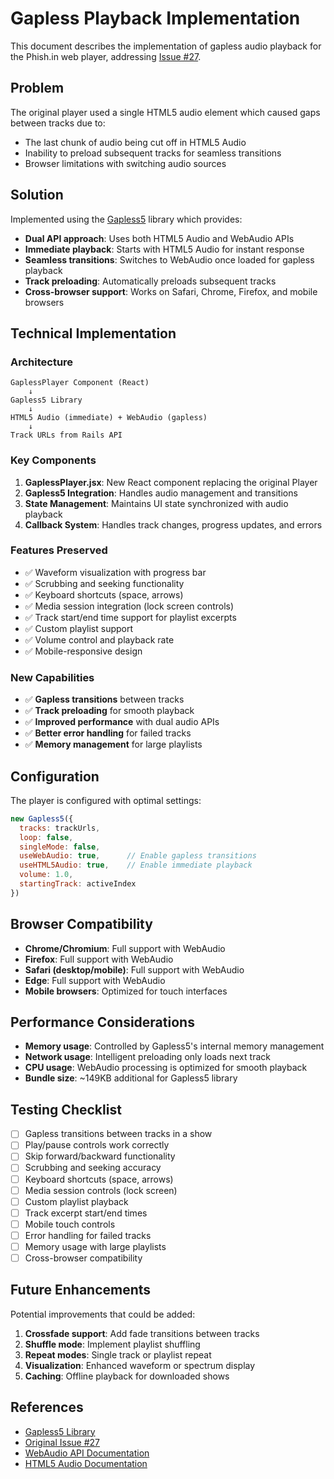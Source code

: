 # Gapless Playback Implementation

This document describes the implementation of gapless audio playback for the Phish.in web player, addressing [Issue #27](https://github.com/jcraigk/phishin/issues/27).

## Problem

The original player used a single HTML5 audio element which caused gaps between tracks due to:
- The last chunk of audio being cut off in HTML5 Audio
- Inability to preload subsequent tracks for seamless transitions
- Browser limitations with switching audio sources

## Solution

Implemented using the [Gapless5](https://github.com/regosen/Gapless-5) library which provides:
- **Dual API approach**: Uses both HTML5 Audio and WebAudio APIs
- **Immediate playback**: Starts with HTML5 Audio for instant response
- **Seamless transitions**: Switches to WebAudio once loaded for gapless playback
- **Track preloading**: Automatically preloads subsequent tracks
- **Cross-browser support**: Works on Safari, Chrome, Firefox, and mobile browsers

## Technical Implementation

### Architecture

```
GaplessPlayer Component (React)
    ↓
Gapless5 Library
    ↓
HTML5 Audio (immediate) + WebAudio (gapless)
    ↓
Track URLs from Rails API
```

### Key Components

1. **GaplessPlayer.jsx**: New React component replacing the original Player
2. **Gapless5 Integration**: Handles audio management and transitions
3. **State Management**: Maintains UI state synchronized with audio playback
4. **Callback System**: Handles track changes, progress updates, and errors

### Features Preserved

- ✅ Waveform visualization with progress bar
- ✅ Scrubbing and seeking functionality
- ✅ Keyboard shortcuts (space, arrows)
- ✅ Media session integration (lock screen controls)
- ✅ Track start/end time support for playlist excerpts
- ✅ Custom playlist support
- ✅ Volume control and playback rate
- ✅ Mobile-responsive design

### New Capabilities

- ✅ **Gapless transitions** between tracks
- ✅ **Track preloading** for smooth playback
- ✅ **Improved performance** with dual audio APIs
- ✅ **Better error handling** for failed tracks
- ✅ **Memory management** for large playlists

## Configuration

The player is configured with optimal settings:

```javascript
new Gapless5({
  tracks: trackUrls,
  loop: false,
  singleMode: false,
  useWebAudio: true,      // Enable gapless transitions
  useHTML5Audio: true,    // Enable immediate playback
  volume: 1.0,
  startingTrack: activeIndex
})
```

## Browser Compatibility

- **Chrome/Chromium**: Full support with WebAudio
- **Firefox**: Full support with WebAudio
- **Safari (desktop/mobile)**: Full support with WebAudio
- **Edge**: Full support with WebAudio
- **Mobile browsers**: Optimized for touch interfaces

## Performance Considerations

- **Memory usage**: Controlled by Gapless5's internal memory management
- **Network usage**: Intelligent preloading only loads next track
- **CPU usage**: WebAudio processing is optimized for smooth playback
- **Bundle size**: ~149KB additional for Gapless5 library

## Testing Checklist

- [ ] Gapless transitions between tracks in a show
- [ ] Play/pause controls work correctly
- [ ] Skip forward/backward functionality
- [ ] Scrubbing and seeking accuracy
- [ ] Keyboard shortcuts (space, arrows)
- [ ] Media session controls (lock screen)
- [ ] Custom playlist playback
- [ ] Track excerpt start/end times
- [ ] Mobile touch controls
- [ ] Error handling for failed tracks
- [ ] Memory usage with large playlists
- [ ] Cross-browser compatibility

## Future Enhancements

Potential improvements that could be added:

1. **Crossfade support**: Add fade transitions between tracks
2. **Shuffle mode**: Implement playlist shuffling
3. **Repeat modes**: Single track or playlist repeat
4. **Visualization**: Enhanced waveform or spectrum display
5. **Caching**: Offline playback for downloaded shows

## References

- [Gapless5 Library](https://github.com/regosen/Gapless-5)
- [Original Issue #27](https://github.com/jcraigk/phishin/issues/27)
- [WebAudio API Documentation](https://developer.mozilla.org/en-US/docs/Web/API/Web_Audio_API)
- [HTML5 Audio Documentation](https://developer.mozilla.org/en-US/docs/Web/API/HTMLAudioElement)

